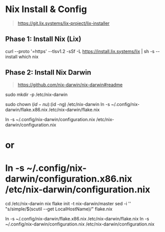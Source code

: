 Nix Install & Config
=========================
> https://git.lix.systems/lix-project/lix-installer

## Phase 1: Install Nix (Lix)
curl --proto '=https' --tlsv1.2 -sSf -L https://install.lix.systems/lix | sh -s -- install
which nix

## Phase 2: Install Nix Darwin
> https://github.com/nix-darwin/nix-darwin#readme

sudo mkdir -p /etc/nix-darwin

sudo chown $(id -nu):$(id -ng) /etc/nix-darwin
ln -s ~/.config/nix-darwin/flake.x86.nix /etc/nix-darwin/flake.nix

ln -s ~/.config/nix-darwin/configuration.nix /etc/nix-darwin/configuration.nix
# or 
# ln -s ~/.config/nix-darwin/configuration.x86.nix /etc/nix-darwin/configuration.nix

cd /etc/nix-darwin
nix flake init -t nix-darwin/master
sed -i '' "s/simple/$(scutil --get LocalHostName)/" flake.nix


ln -s ~/.config/nix-darwin/flake.x86.nix /etc/nix-darwin/flake.nix
ln -s ~/.config/nix-darwin/configuration.nix /etc/nix-darwin/configuration.nix
